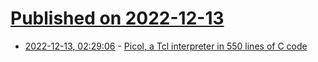 # [Published on 2022-12-13](index.md)

* [2022-12-13, 02:29:06](https://news.ycombinator.com/item?id=33963918) - [Picol, a Tcl interpreter in 550 lines of C code](http://oldblog.antirez.com/page/picol.html)
